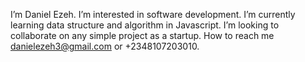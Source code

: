 I’m Daniel Ezeh.
I’m interested in software development.
I’m currently learning data structure and algorithm in Javascript.
I’m looking to collaborate on any simple project as a startup.
How to reach me danielezeh3@gmail.com or +2348107203010.
